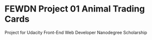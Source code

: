 # FEWDN Project 01 Animal Trading Cards
Project for Udacity Front-End Web Developer Nanodegree Scholarship
